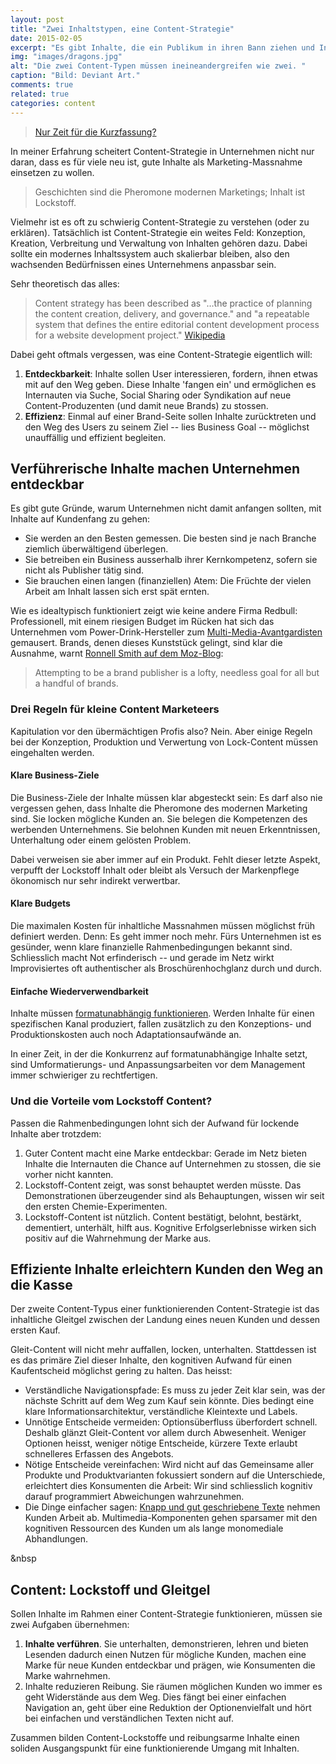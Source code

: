```yaml
---
layout: post
title: "Zwei Inhaltstypen, eine Content-Strategie"
date: 2015-02-05
excerpt: "Es gibt Inhalte, die ein Publikum in ihren Bann ziehen und Inhalte, die reibungslos funktionieren müssen. Zusammen bilden diese zwei Inhaltstypen die Grundfeste einer Content-Strategie."
img: "images/dragons.jpg"
alt: "Die zwei Content-Typen müssen ineineandergreifen wie zwei. "
caption: "Bild: Deviant Art."
comments: true
related: true
categories: content
---
```


> [Nur Zeit für die Kurzfassung?](#short)

In meiner Erfahrung scheitert Content-Strategie in Unternehmen nicht nur daran, dass es für viele neu ist, gute Inhalte als Marketing-Massnahme einsetzen zu wollen.

> Geschichten sind die Pheromone modernen Marketings; Inhalt ist Lockstoff.

Vielmehr ist es oft zu schwierig Content-Strategie zu verstehen (oder zu erklären). Tatsächlich ist Content-Strategie ein weites Feld: Konzeption, Kreation, Verbreitung und Verwaltung von Inhalten gehören dazu. Dabei sollte ein modernes Inhaltssystem auch skalierbar bleiben, also den wachsenden Bedürfnissen eines Unternehmens anpassbar sein.

Sehr theoretisch das alles:

> Content strategy has been described as "…the practice of planning the content creation, delivery, and governance." and "a repeatable system that defines the entire editorial content development process for a website development project." [Wikipedia](http://en.wikipedia.org/wiki/Content_strategy)

Dabei geht oftmals vergessen, was eine Content-Strategie eigentlich will: 

1. **Entdeckbarkeit**: Inhalte sollen User interessieren, fordern, ihnen etwas mit auf den Weg geben. Diese Inhalte 'fangen ein' und ermöglichen es Internauten via Suche, Social Sharing oder Syndikation auf neue Content-Produzenten (und damit neue Brands) zu stossen.
2. **Effizienz**: Einmal auf einer Brand-Seite sollen Inhalte zurücktreten und den Weg des Users zu seinem Ziel -- lies Business Goal -- möglichst unauffällig und effizient begleiten.


## Verführerische Inhalte machen Unternehmen entdeckbar

Es gibt gute Gründe, warum Unternehmen nicht damit anfangen sollten, mit Inhalte auf Kundenfang zu gehen: 

- Sie werden an den Besten gemessen. Die besten sind je nach Branche ziemlich überwältigend überlegen.
- Sie betreiben ein Business ausserhalb ihrer Kernkompetenz, sofern sie nicht als Publisher tätig sind.
- Sie brauchen einen langen (finanziellen) Atem: Die Früchte der vielen Arbeit am Inhalt lassen sich erst spät ernten.

Wie es idealtypisch funktioniert zeigt wie keine andere Firma Redbull: Professionell, mit einem riesigen Budget im Rücken hat sich das Unternehmen vom Power-Drink-Hersteller zum [Multi-Media-Avantgardisten](http://www.redbullmediahouse.com/content/movingimages.html) gemausert. Brands, denen dieses Kunststück gelingt, sind klar die Ausnahme, warnt [Ronnell Smith auf dem Moz-Blog](http://moz.com/blog/you-dont-need-to-be-a-brand-publisher-to-win-at-content-marketing):

> Attempting to be a brand publisher is a lofty, needless goal for all but a handful of brands. 

### Drei Regeln für kleine Content Marketeers

Kapitulation vor den übermächtigen Profis also? Nein. Aber einige Regeln bei der Konzeption, Produktion und Verwertung von Lock-Content müssen eingehalten werden.

#### Klare Business-Ziele

Die Business-Ziele der Inhalte müssen klar abgesteckt sein: Es darf also nie vergessen gehen, dass Inhalte die Pheromone des modernen Marketing sind. Sie locken mögliche Kunden an. Sie belegen die Kompetenzen des werbenden Unternehmens. Sie belohnen Kunden mit neuen Erkenntnissen, Unterhaltung oder einem gelösten Problem.

Dabei verweisen sie aber immer auf ein Produkt. Fehlt dieser letzte Aspekt, verpufft der Lockstoff Inhalt oder bleibt als Versuch der Markenpflege ökonomisch nur sehr indirekt verwertbar.

#### Klare Budgets

Die maximalen Kosten für inhaltliche Massnahmen müssen möglichst früh definiert werden. Denn: Es geht immer noch mehr. Fürs Unternehmen ist es gesünder, wenn klare finanzielle Rahmenbedingungen bekannt sind. Schliesslich macht Not erfinderisch -- und gerade im Netz wirkt Improvisiertes oft authentischer als Broschürenhochglanz durch und durch.

#### Einfache Wiederverwendbarkeit

Inhalte müssen [formatunabhängig funktionieren](/inhalte-fuer-ueberall). Werden Inhalte für einen spezifischen Kanal produziert, fallen zusätzlich zu den Konzeptions- und Produktionskosten auch noch Adaptationsaufwände an. 

In einer Zeit, in der die Konkurrenz auf formatunabhängige Inhalte setzt, sind Umformatierungs- und Anpassungsarbeiten vor dem Management immer schwieriger zu rechtfertigen.

### Und die Vorteile vom Lockstoff Content?

Passen die Rahmenbedingungen lohnt sich der Aufwand für lockende Inhalte aber trotzdem:

1. Guter Content macht eine Marke entdeckbar: Gerade im Netz bieten Inhalte die Internauten die Chance auf Unternehmen zu stossen, die sie vorher nicht kannten.
2. Lockstoff-Content zeigt, was sonst behauptet werden müsste. Das Demonstrationen überzeugender sind als Behauptungen, wissen wir seit den ersten Chemie-Experimenten.
3. Lockstoff-Content ist nützlich. Content bestätigt, belohnt, bestärkt, dementiert, unterhält, hilft aus. Kognitive Erfolgserlebnisse wirken sich positiv auf die Wahrnehmung der Marke aus.


## Effiziente Inhalte erleichtern Kunden den Weg an die Kasse

Der zweite Content-Typus einer funktionierenden Content-Strategie ist das inhaltliche Gleitgel zwischen der Landung eines neuen Kunden und dessen ersten Kauf.

Gleit-Content will nicht mehr auffallen, locken, unterhalten. Stattdessen ist es das primäre Ziel dieser Inhalte, den kognitiven Aufwand für einen Kaufentscheid möglichst gering zu halten. Das heisst:

- Verständliche Navigationspfade: Es muss zu jeder Zeit klar sein, was der nächste Schritt auf dem Weg zum Kauf sein könnte. Dies bedingt eine klare Informationsarchitektur, verständliche Kleintexte und Labels.
- Unnötige Entscheide vermeiden: Optionsüberfluss überfordert schnell. Deshalb glänzt Gleit-Content vor allem durch Abwesenheit. Weniger Optionen heisst, weniger nötige Entscheide, kürzere Texte erlaubt schnelleres Erfassen des Angebots.
- Nötige Entscheide vereinfachen: Wird nicht auf das Gemeinsame aller Produkte und Produktvarianten fokussiert sondern auf die Unterschiede, erleichtert dies Konsumenten die Arbeit: Wir sind schliesslich kognitiv darauf programmiert Abweichungen wahrzunehmen.
- Die Dinge einfacher sagen: [Knapp und gut geschriebene Texte](/schreiben-im-web) nehmen Kunden Arbeit ab. Multimedia-Komponenten gehen sparsamer mit den kognitiven Ressourcen des Kunden um als lange monomediale Abhandlungen.

<a name="short" class="anchor">&nbsp</a>
<h2>Content: Lockstoff und Gleitgel</h2>

Sollen Inhalte im Rahmen einer Content-Strategie funktionieren, müssen sie zwei Aufgaben übernehmen:

1. **Inhalte verführen**. Sie unterhalten, demonstrieren, lehren und bieten Lesenden dadurch einen Nutzen für mögliche Kunden, machen eine Marke für neue Kunden entdeckbar und prägen, wie Konsumenten die Marke wahrnehmen.
2. Inhalte reduzieren Reibung. Sie räumen möglichen Kunden wo immer es geht Widerstände aus dem Weg. Dies fängt bei einer einfachen Navigation an, geht über eine Reduktion der Optionenvielfalt und hört bei einfachen und verständlichen Texten nicht auf.

Zusammen bilden Content-Lockstoffe und reibungsarme Inhalte einen soliden Ausgangspunkt für eine funktionierende Umgang mit Inhalten.

